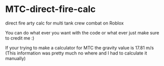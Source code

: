 # MTC-direct-fire-calc
direct fire arty calc for multi tank crew combat on Roblox 

You can do what ever you want with the code or what ever just make sure to credit me :)

If your trying to make a calculator for MTC the gravity value is 17.81 m/s (This information was pretty much no where and I had to calculate it manually)
